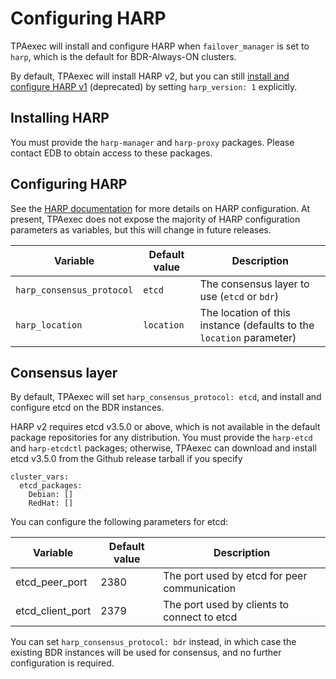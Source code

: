 # Configuring HARP

TPAexec will install and configure HARP when `failover_manager` is set
to `harp`, which is the default for BDR-Always-ON clusters.

By default, TPAexec will install HARP v2, but you can still
[install and configure HARP v1](harp1.md) (deprecated)
by setting `harp_version: 1` explicitly.

## Installing HARP

You must provide the `harp-manager` and `harp-proxy` packages. Please
contact EDB to obtain access to these packages.

## Configuring HARP 

See the [HARP documentation](https://documentation.enterprisedb.com/harp/release/latest/configuration/)
for more details on HARP configuration. At present, TPAexec does not
expose the majority of HARP configuration parameters as variables, but
this will change in future releases.

Variable | Default value | Description
---- | ---- | ---
`harp_consensus_protocol` | `etcd` | The consensus layer to use (`etcd` or `bdr`)
`harp_location` | `location` | The location of this instance (defaults to the `location` parameter)

## Consensus layer

By default, TPAexec will set `harp_consensus_protocol: etcd`, and
install and configure etcd on the BDR instances.

HARP v2 requires etcd v3.5.0 or above, which is not available in the
default package repositories for any distribution. You must provide the
`harp-etcd` and `harp-etcdctl` packages; otherwise, TPAexec can download
and install etcd v3.5.0 from the Github release tarball if you specify

```
cluster_vars:
  etcd_packages:
    Debian: []
    RedHat: []
```

You can configure the following parameters for etcd:

Variable	| Default value	| Description
---|---|---
etcd_peer_port	| 2380	| The port used by etcd for peer communication
etcd_client_port	| 2379	| The port used by clients to connect to etcd

You can set `harp_consensus_protocol: bdr` instead, in which case the
existing BDR instances will be used for consensus, and no further
configuration is required.
